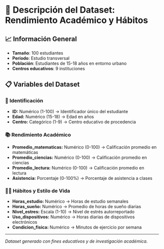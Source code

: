 # 💾 Descripción del Dataset: Rendimiento Académico y Hábitos

## 📈 Información General
- **Tamaño**: 100 estudiantes
- **Período**: Estudio transversal
- **Población**: Estudiantes de 15-18 años en entorno urbano
- **Centros educativos**: 9 instituciones

## 📋 Variables del Dataset

### 🔢 **Identificación**
- **ID:** Numérico (1-100) → Identificador único del estudiante
- **Edad:** Numérico (15-18) → Edad en años  
- **Centro:** Categórico (1-9) → Centro educativo de procedencia

### 📚 **Rendimiento Académico**
- **Promedio_matematicas:** Numérico (0-100) → Calificación promedio en matemáticas
- **Promedio_ciencias:** Numérico (0-100) → Calificación promedio en ciencias
- **Promedio_lectura:** Numérico (0-100) → Calificación promedio en lectura
- **Asistencia:** Porcentaje (0-100%) → Porcentaje de asistencia a clases

### 🏃‍♂️ **Hábitos y Estilo de Vida**
- **Horas_estudio:** Numérico → Horas de estudio semanales
- **Horas_sueño:** Numérico → Promedio de horas de sueño diarias
- **Nivel_estres:** Escala (1-10) → Nivel de estrés autorreportado
- **Uso_dispositivos:** Numérico → Horas diarias de dispositivos electrónicos
- **Condicion_fisica:** Numérico → Minutos de ejercicio por semana

---
*Dataset generado con fines educativos y de investigación académica.*
